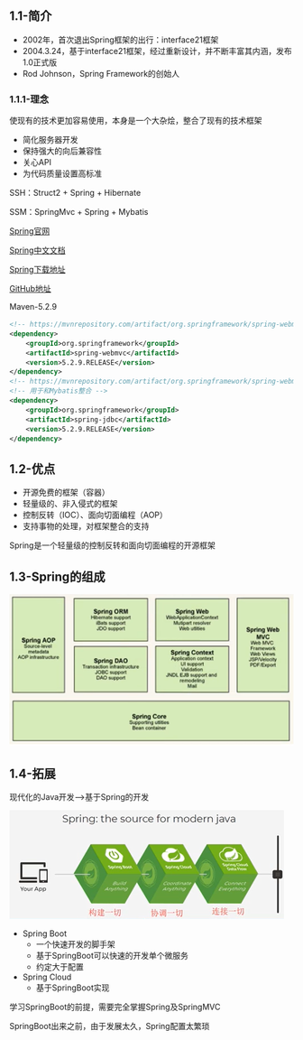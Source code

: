 ## 1.1-简介

- 2002年，首次退出Spring框架的出行：interface21框架
- 2004.3.24，基于interface21框架，经过重新设计，并不断丰富其内涵，发布1.0正式版
- Rod Johnson，Spring Framework的创始人

### 1.1.1-理念

使现有的技术更加容易使用，本身是一个大杂烩，整合了现有的技术框架

- 简化服务器开发
- 保持强大的向后兼容性
- 关心API
- 为代码质量设置高标准

SSH：Struct2 + Spring + Hibernate

SSM：SpringMvc + Spring + Mybatis

[Spring官网](https://spring.io/)

[Spring中文文档](https://www.docs4dev.com/docs/zh/spring-framework/5.1.3.RELEASE/reference)

[Spring下载地址](https://repo.spring.io/release/org/springframework/spring/)

[GitHub地址](https://github.com/spring-projects/spring-framework/releases)

Maven-5.2.9

```xml
<!-- https://mvnrepository.com/artifact/org.springframework/spring-webmvc -->
<dependency>
    <groupId>org.springframework</groupId>
    <artifactId>spring-webmvc</artifactId>
    <version>5.2.9.RELEASE</version>
</dependency>
<!-- https://mvnrepository.com/artifact/org.springframework/spring-webmvc -->
<!-- 用于和Mybatis整合 -->
<dependency>
    <groupId>org.springframework</groupId>
    <artifactId>spring-jdbc</artifactId>
    <version>5.2.9.RELEASE</version>
</dependency>
```

## 1.2-优点

- 开源免费的框架（容器）
- 轻量级的、非入侵式的框架
- 控制反转（IOC）、面向切面编程（AOP）
- 支持事物的处理，对框架整合的支持

Spring是一个轻量级的控制反转和面向切面编程的开源框架

## 1.3-Spring的组成

![image-20210326085152652](.\img\1-基础知识\image-20210326085152652.png)

## 1.4-拓展

现代化的Java开发——>基于Spring的开发

![image-20210326085829969](.\img\1-基础知识\image-20210326085829969.png)

- Spring Boot
  - 一个快速开发的脚手架
  - 基于SpringBoot可以快速的开发单个微服务
  - 约定大于配置
- Spring Cloud
  - 基于SpringBoot实现

学习SpringBoot的前提，需要完全掌握Spring及SpringMVC

SpringBoot出来之前，由于发展太久，Spring配置太繁琐

